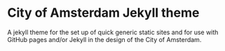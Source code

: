 # City of Amsterdam Jekyll theme

A jekyll theme for the set up of quick generic static sites and for use with GitHub pages and/or Jekyll in the design of the City of Amsterdam.


